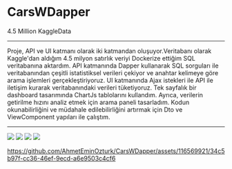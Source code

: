 # CarsWDapper
 4.5 Million KaggleData
<hr>
<p>Proje, API ve UI katmanı olarak iki katmandan oluşuyor.Veritabanı olarak Kaggle'dan aldığım 4.5 milyon satırlık veriyi Dockerize ettiğim SQL veritabanına aktardım. API katmanında Dapper kullanarak SQL sorguları ile veritabanından çeşitli istatistiksel verileri çekiyor ve anahtar kelimeye göre arama işlemleri gerçekleştiriyoruz. UI katmanında Ajax istekleri ile API ile iletişim kurarak veritabanındaki verileri tüketiyoruz. Tek sayfalık bir dashboard tasarımında ChartJs tablolarını kullandım. Ayrıca, verilerin getirilme hızını analiz etmek için arama paneli tasarladım. Kodun okunabilirliğini ve müdahale edilebilirliğini artırmak için Dto ve ViewComponent yapıları ile çalıştım.</p>
<hr>
<img src="https://i.hizliresim.com/7ju3b6s.png">
<img src="https://i.hizliresim.com/5byzaho.png">
<img src="https://i.hizliresim.com/s5m3zcb.png">
<img src="https://i.hizliresim.com/jg2eu7v.png">

https://github.com/AhmetEminOzturk/CarsWDapper/assets/116569921/34c5b97f-cc36-46ef-9ecd-a6e9503c4cf6

